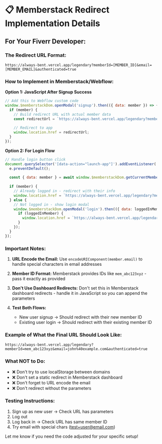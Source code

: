 # 📋 Memberstack Redirect Implementation Details

## For Your Fiverr Developer:

### The Redirect URL Format:
```
https://always-bent.vercel.app/legendary?memberId=[MEMBER_ID]&email=[MEMBER_EMAIL]&authenticated=true
```

### How to Implement in Memberstack/Webflow:

**Option 1: JavaScript After Signup Success**
```javascript
// Add this to Webflow custom code
window.$memberstackDom.openModal('signup').then(({ data: member }) => {
  if (member) {
    // Build redirect URL with actual member data
    const redirectUrl = `https://always-bent.vercel.app/legendary?memberId=${member.id}&email=${encodeURIComponent(member.email)}&authenticated=true`;
    
    // Redirect to app
    window.location.href = redirectUrl;
  }
});
```

**Option 2: For Login Flow**
```javascript
// Handle login button click
document.querySelector('[data-action="launch-app"]').addEventListener('click', async (e) => {
  e.preventDefault();
  
  const { data: member } = await window.$memberstackDom.getCurrentMember();
  
  if (member) {
    // Already logged in - redirect with their info
    window.location.href = `https://always-bent.vercel.app/legendary?memberId=${member.id}&email=${encodeURIComponent(member.email)}&authenticated=true`;
  } else {
    // Not logged in - show login modal
    window.$memberstackDom.openModal('login').then(({ data: loggedInMember }) => {
      if (loggedInMember) {
        window.location.href = `https://always-bent.vercel.app/legendary?memberId=${loggedInMember.id}&email=${encodeURIComponent(loggedInMember.email)}&authenticated=true`;
      }
    });
  }
});
```

### Important Notes:

1. **URL Encode the Email:** Use `encodeURIComponent(member.email)` to handle special characters in email addresses

2. **Member ID Format:** Memberstack provides IDs like `mem_abc123xyz` - pass it exactly as provided

3. **Don't Use Dashboard Redirects:** Don't set this in Memberstack dashboard redirects - handle it in JavaScript so you can append the parameters

4. **Test Both Flows:**
   - New user signup → Should redirect with their new member ID
   - Existing user login → Should redirect with their existing member ID

### Example of What the Final URL Should Look Like:
```
https://always-bent.vercel.app/legendary?memberId=mem_abc123xyz&email=john%40example.com&authenticated=true
```

### What NOT to Do:
- ❌ Don't try to use localStorage between domains
- ❌ Don't set a static redirect in Memberstack dashboard
- ❌ Don't forget to URL encode the email
- ❌ Don't redirect without the parameters

### Testing Instructions:
1. Sign up as new user → Check URL has parameters
2. Log out
3. Log back in → Check URL has same member ID
4. Try email with special chars (test+user@email.com)

Let me know if you need the code adjusted for your specific setup!
